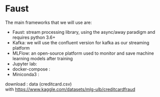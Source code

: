 # Faust



The main frameworks that we will use are:

 - Faust: stream processing library, using the async/away paradigm and requires python 3.6+
 - Kafka: we will use the confluent version for kafka as our streaming platform
 - MLFlow: an open-source platform used to monitor and save machine learning models after training
 - Jupyter lab: 
 - docker-compose : 
 - Miniconda3 : 

download : data (creditcard.csv)  
with https://www.kaggle.com/datasets/mlg-ulb/creditcardfraud